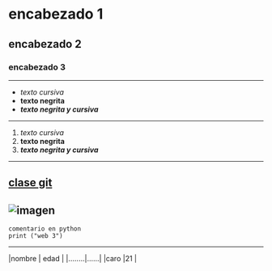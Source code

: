 # encabezado 1
## encabezado 2
### encabezado 3
---
- *texto cursiva*
- **texto negrita**
- ***texto negrita y cursiva***
---
1. *texto cursiva*
2. **texto negrita**
3. ***texto negrita y cursiva***
---
[clase git](https://drive.google.com/file/d/1XSGULmyOyH20Lqq3WYZwXUnoH3j6cL63/view)
---
![imagen](https://encrypted-tbn0.gstatic.com/images?q=tbn:ANd9GcQGp2RKrzqJF2Cu3dxnk2RGK_F7SSloJG-Wyw&s)
---
```
comentario en python
print ("web 3")
```
---
|nombre  | edad |
|........|......|
|caro    |21    |
